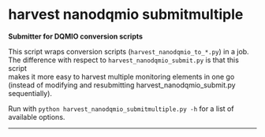 # harvest nanodqmio submitmultiple  
  
**Submitter for DQMIO conversion scripts** 

This script wraps conversion scripts (`harvest_nanodqmio_to_*.py`) in a job.  
The difference with respect to `harvest_nanodqmio_submit.py` is that this script  
makes it more easy to harvest multiple monitoring elements in one go  
(instead of modifying and resubmitting harvest_nanodqmio_submit.py sequentially).  

Run with `python harvest_nanodqmio_submitmultiple.py -h` for a list of available options.  
- - -
  
  
